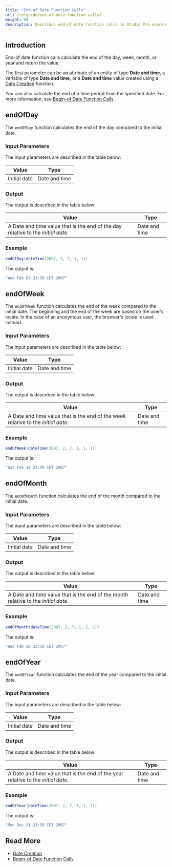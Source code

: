 ```yaml
---
title: "End-of Date Function Calls"
url: /refguide/end-of-date-function-calls/
weight: 98
description: Describes end-of date function calls in Studio Pro expressions.
---
```


## Introduction

End-of date function calls calculate the end of the day, week, month, or year and return the value.

The first parameter can be an attribute of an entity of type **Date and time**, a variable of type **Date and time**, or a **Date and time** value created using a [Date Creation](/refguide/date-creation/) function.

You can also calculate the end of a time period from the specified date. For more information, see [Begin-of Date Function Calls](/refguide/begin-of-date-function-calls/).

## endOfDay

The `endOfDay` function calculates the end of the day compared to the initial date.

### Input Parameters

The input parameters are described in the table below:

| Value                                  | Type          |
| -------------------------------------- | ------------- |
| Initial date                           | Date and time |

### Output

The output is described in the table below:

| Value                                                        | Type          |
| ------------------------------------------------------------ | ------------- |
| A Date and time value that is the end of the day relative to the *initial date*. | Date and time |

### Example

```java
endOfDay(dateTime(2007, 2, 7, 1, 1))
```

The output is:

```java
"Wed Feb 07 23:59 CET 2007"
```

## endOfWeek

The `endOfWeek` function calculates the end of the week compared to the initial date. The beginning and the end of the week are based on the user's locale. In the case of an anonymous user, the browser's locale is used instead.

### Input Parameters

The input parameters are described in the table below:

| Value                                  | Type          |
| -------------------------------------- | ------------- |
| Initial date                           | Date and time |

### Output

The output is described in the table below:

| Value                                                        | Type          |
| ------------------------------------------------------------ | ------------- |
| A Date and time value that is the end of the week relative to the *initial date*. | Date and time |

### Example

```java
endOfWeek(dateTime(2007, 2, 7, 1, 1, 1))
```

The output is:

```java
"Sat Feb 10 23:59 CET 2007"
```

## endOfMonth

The `endOfMonth` function calculates the end of the month compared to the initial date.

### Input Parameters

The input parameters are described in the table below:

| Value                                  | Type          |
| -------------------------------------- | ------------- |
| Initial date                           | Date and time |

### Output

The output is described in the table below:

| Value                                                        | Type          |
| ------------------------------------------------------------ | ------------- |
| A Date and time value that is the end of the month relative to the *initial date*. | Date and time |

### Example

```java
endOfMonth(dateTime(2007, 2, 7, 1, 1, 1))
```

The output is:

```java
"Wed Feb 28 23:59 CET 2007"
```

## endOfYear

The `endOfYear` function calculates the end of the year compared to the initial date.

### Input Parameters

The input parameters are described in the table below:

| Value                                  | Type          |
| -------------------------------------- | ------------- |
| Initial date                           | Date and time |

### Output

The output is described in the table below:

| Value                                                        | Type          |
| ------------------------------------------------------------ | ------------- |
| A Date and time value that is the end of the year relative to the *initial date*. | Date and time |

### Example

```java
endOfYear(dateTime(2007, 2, 7, 1, 1, 1))
```

The output is:

```java
"Mon Dec 31 23:59 CET 2007"
```

## Read More

* [Date Creation](/refguide/date-creation/)
* [Begin-of Date Function Calls](/refguide/begin-of-date-function-calls/)
